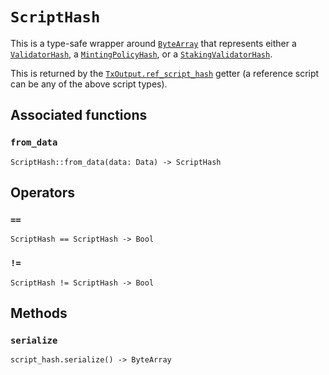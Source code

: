 # `ScriptHash`

This is a type-safe wrapper around [`ByteArray`](./bytearray.md) that represents either a [`ValidatorHash`](./validatorhash.md), a [`MintingPolicyHash`](./mintingpolicyhash.md), or a [`StakingValidatorHash`](./stakingvalidatorhash.md).

This is returned by the [`TxOutput.ref_script_hash`](./txoutput.md#ref_script_hash) getter (a reference script can be any of the above script types).

## Associated functions

### `from_data`

```helios
ScriptHash::from_data(data: Data) -> ScriptHash
```

## Operators

### `==`

```helios
ScriptHash == ScriptHash -> Bool
```

### `!=`

```helios
ScriptHash != ScriptHash -> Bool
```

## Methods

### `serialize`

```helios
script_hash.serialize() -> ByteArray
```